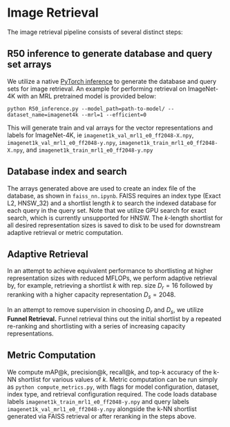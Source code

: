 # Image Retrieval
The image retrieval pipeline consists of several distinct steps:

## R50 inference to generate database and query set arrays
We utilize a native [PyTorch inference](R50_inference.py) to generate the database and query sets for image retrieval. An example for performing 
retrieval on ImageNet-4K with an MRL pretrained model is provided below:

```
python R50_inference.py --model_path=path-to-model/ --dataset_name=imagenet4k --mrl=1 --efficient=0 
```
This will generate train and val arrays for the vector representations and labels for ImageNet-4K, ie
`imagenet1k_val_mrl1_e0_ff2048-X.npy`, `imagenet1k_val_mrl1_e0_ff2048-y.npy`, `imagenet1k_train_mrl1_e0_ff2048-X.npy`, and `imagenet1k_train_mrl1_e0_ff2048-y.npy`

## Database index and search
The arrays generated above are used to create an index file of the database, as shown in `faiss_nn.ipynb`. FAISS requires an 
index type (Exact L2, HNSW_32) and a shortlist length $k$ to search the indexed database for each query in the query set. Note that we utilize GPU search 
for exact search, which is currently unsupported for HNSW. The $k$-length shortlist for all desired representation sizes is saved to disk to be used 
for downstream adaptive retrieval or metric computation.

## Adaptive Retrieval
In an attempt to achieve equivalent performance to shortlisting at higher representation sizes with reduced MFLOPs, we perform adaptive retrieval by, for example, retrieving
a shortlist $k$ with rep. size $D_r = 16$ followed by reranking with a higher capacity representation $D_s = 2048$. 

In an attempt to remove supervision in choosing $D_r$ and $D_s$, we utilize **Funnel Retrieval.** Funnel retrieval thins out the initial shortlist by a 
repeated re-ranking and shortlisting with a series of increasing capacity representations.

## Metric Computation
We compute mAP@k, precision@k, recall@k, and top-k accuracy of the k-NN shortlist for various values of $k$. Metric computation can be run simply as
`python compute_metrics.py`, with flags for model configuration, dataset, index type, and retrieval configuration required. The code loads database labels
`imagenet1k_train_mrl1_e0_ff2048-y.npy` and query labels `imagenet1k_val_mrl1_e0_ff2048-y.npy` alongside the k-NN shortlist generated via FAISS retrieval or 
after reranking in the steps above.
